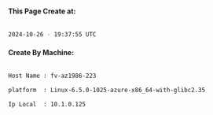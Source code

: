 
   
#### This Page Create at:

```bash

2024-10-26 - 19:37:55 UTC

```

#### Create By Machine:

```bash

Host Name : fv-az1986-223

platform  : Linux-6.5.0-1025-azure-x86_64-with-glibc2.35

Ip Local  : 10.1.0.125

```

